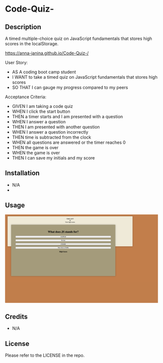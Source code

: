 # Code-Quiz-

## Description

A timed multiple-choice quiz on JavaScript fundamentals that stores high scores in the localStorage.

https://anna-janina.github.io/Code-Quiz-/


User Story:
- AS A coding boot camp student
- I WANT to take a timed quiz on JavaScript fundamentals that stores high scores
- SO THAT I can gauge my progress compared to my peers

Acceptance Criteria:
- GIVEN I am taking a code quiz
- WHEN I click the start button
- THEN a timer starts and I am presented with a question
- WHEN I answer a question
- THEN I am presented with another question
- WHEN I answer a question incorrectly
- THEN time is subtracted from the clock
- WHEN all questions are answered or the timer reaches 0
- THEN the game is over
- WHEN the game is over
- THEN I can save my initials and my score



## Installation

- N/A
- 
## Usage

![alt text](images/Code%20Quiz.png)
  
  ## Credits

- N/A

## License

Please refer to the LICENSE in the repo.
